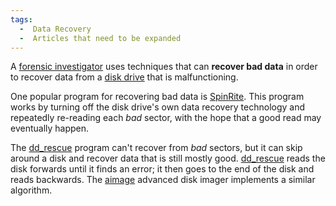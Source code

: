 ```yaml
---
tags:
  -  Data Recovery
  -  Articles that need to be expanded
---
```

A [forensic investigator](forensic_investigator.md) uses
techniques that can **recover bad data** in order to recover data from a
[disk drive](disk_drive.md) that is malfunctioning.

One popular program for recovering bad data is
[SpinRite](spinrite.md). This program works by turning off the
disk drive's own data recovery technology and repeatedly re-reading each
*bad* sector, with the hope that a good read may eventually happen.

The [dd_rescue](dd_rescue.md) program can't recover from *bad*
sectors, but it can skip around a disk and recover data that is still
mostly good. [dd_rescue](dd_rescue.md) reads the disk forwards
until it finds an error; it then goes to the end of the disk and reads
backwards. The [aimage](aimage.md) advanced disk imager
implements a similar algorithm.